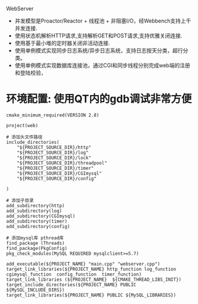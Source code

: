 

WebServer


- 并发模型是Proactor/Reactor + 线程池 + 非阻塞I/O，经Webbench支持上千并发连接.
- 使用状态机解析HTTP请求,支持解析GET和POST请求,支持优雅关闭连接.
- 使用基于最小堆的定时器关闭非活动连接.
- 使用单例模式实现同步日志系统/异步日志系统，支持日志按天分类，超行分类。
- 使用单例模式实现数据库连接池，通过CGI和同步线程分别完成web端的注册和登陆校验，



# 环境配置: 使用QT内的gdb调试非常方便
```
cmake_minimum_required(VERSION 2.8)

project(web)

# 添加头文件路径
include_directories(
    "${PROJECT_SOURCE_DIR}/http"
    "${PROJECT_SOURCE_DIR}/log"
    "${PROJECT_SOURCE_DIR}/lock"
    "${PROJECT_SOURCE_DIR}/threadpool"
    "${PROJECT_SOURCE_DIR}/timer"
    "${PROJECT_SOURCE_DIR}/CGImysql"
    "${PROJECT_SOURCE_DIR}/config"

)

# 添加子目录
add_subdirectory(http)
add_subdirectory(log)
add_subdirectory(CGImysql)
add_subdirectory(timer)
add_subdirectory(config)

# 添加mysql库 pthread库
find_package (Threads)
find_package(PkgConfig)
pkg_check_modules(MySQL REQUIRED mysqlclient>=5.7)

add_executable(${PROJECT_NAME} "main.cpp" "webserver.cpp")
target_link_libraries(${PROJECT_NAME} http_function log_function cgimysql_function  config_function  timer_function)
target_link_libraries (${PROJECT_NAME}  ${CMAKE_THREAD_LIBS_INIT})
target_include_directories(${PROJECT_NAME} PUBLIC ${MySQL_INCLUDE_DIRS})
target_link_libraries(${PROJECT_NAME} PUBLIC ${MySQL_LIBRARIES})

```


